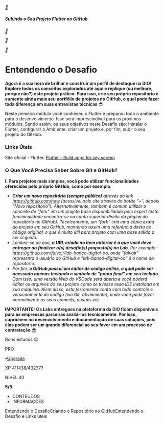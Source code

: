[**](https://web.dio.me/track/santander-bootcamp-2023-mobile-com-flutter)

##### Subindo o Seu Projeto Flutter no GitHub

**

**

**

# Entendendo o Desafio

 

**Agora é a sua hora de brilhar e construir um perfil de destaque na DIO! Explore todos os conceitos explorados até aqui e replique (ou melhore, porque não?) este projeto prático. Para isso, crie seu próprio repositório e aumente ainda mais seu portfólio de projetos no GitHub, o qual pode fazer toda diferença em suas entrevistas técnicas** 😎

 

Neste primeiro módulo você conheceu o Flutter e preparou todo o ambiente para o desenvolvimento. Isso será imprescindível para os próximos módulos. Sendo assim, os seus objetivos neste Desafio são: Instalar o Flutter, configurar o Ambiente, criar um projeto e, por fim, subir o seu projeto do GitHub.

 

### **Links Úteis**

Site oficial - Flutter: [Flutter - Build apps for any screen](https://flutter.dev/)

###  

### **O Que Você Precisa Saber Sobre Git e GitHub?**

**I. Para projetos mais simples, você pode utilizar funcionalidades oferecidas pelo próprio GitHub, como por exemplo:**

- ***Criar um novo repositório (sempre público)** através do link https://github.com/new (acessível pelo site através do botão "+", depois "Novo repositório"). Alternativamente, também é comum utilizar o conceito de "fork" em um projeto base disponibilidado pelo expert (esta funcionalidade encontra-se no canto superior direito da página do repositório no GitHub). Tecnicamente, um "fork" cria uma cópia exata do projeto em seu GitHub, mantendo assim uma referência direta ao código original, o que é muito útil para projeto com uma base sólida a ser seguida.*
- *Lembre-se de que, **a URL criada no item anterior é a que você deve entregar ao finalizar o(s) desafio(s) proposto(s) no Lab**. Por exemplo: https://github.com/falvojr/lab-banco-digital-oo, onde "falvojr" representa o usuário do GitHub e "lab-banco-digital-oo" é o nome do repositório.*
- *Por fim, **o GitHub possui um editor de código online, o qual pode ser acessado apenas teclando o simbolo de "ponto final" em seu teclado**. Com isso, uma versão Web do VSCode será aberta e você poderá editar os arquivos do seu projeto como se tivesse essa IDE instalada em sua máquina. Além disso, esta ferramenta conta com todo controle e versionamento de código (via Git, obviamente), onde você pode fazer normalmente os seus commits, pushes etc.*

 

 

**IMPORTANTE: Os Labs entregues na plataforma da DIO ficam disponíveis para as empressas parceiras avaliá-los tecnicamente. Por isso, caprichem no desenvolvimento e documentação de suas soluções, pois elas podem ser um grande diferencial ao seu favor em um processo de contratação** [😎](https://emojipedia.org/pt/rosto-sorridente-com-óculos-escuros/)

 

Bons estudos 😉

PRO

**•**[Upgrade](https://web.dio.me/my-subscription?source=upgrade-global-player-projects)

XP 411438/432377

NÍVEL 40

**5/5**

- CONTEÚDOS
- INFORMAÇÕES

Entendendo o DesafioCriando o Repositório no GitHubEntendendo o Desafio e Links úteis